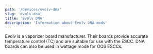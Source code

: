 ```yaml
---
path: '/devices/evolv-dna'
slug: 'evolv-dna'
title: 'Evolv DNA'
description: 'Information about Evolv DNA mods'
---
```


Evolv is a vaporizer board manufacturer. Their boards provide accurate temperature control (TC) and are suitable for use with the ESCC. DNA boards can also be used in wattage mode for OOS ESCCs.
